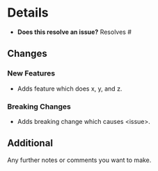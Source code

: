 <!--
👋 Hello there! Welcome.

Please check the [Contributing guidelines](https://github.com/goauthentik/authentik/blob/main/CONTRIBUTING.md#how-can-i-contribute).
-->

# Details

-   **Does this resolve an issue?**
    Resolves #

## Changes

### New Features

-   Adds feature which does x, y, and z.

### Breaking Changes

-   Adds breaking change which causes \<issue\>.

## Additional

Any further notes or comments you want to make.
